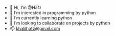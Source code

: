 - 👋 Hi, I’m @Hafz
- 👀 I’m interested in programming by python
- 🌱 I’m currently learning python
- 💞️ I’m looking to collaborate on projects by python
- 📫 khalilhafz@gmail.com



